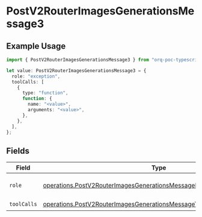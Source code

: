 # PostV2RouterImagesGenerationsMessage3

## Example Usage

```typescript
import { PostV2RouterImagesGenerationsMessage3 } from "orq-poc-typescript/models/operations";

let value: PostV2RouterImagesGenerationsMessage3 = {
  role: "exception",
  toolCalls: [
    {
      type: "function",
      function: {
        name: "<value>",
        arguments: "<value>",
      },
    },
  ],
};
```

## Fields

| Field                                                                                                                                                              | Type                                                                                                                                                               | Required                                                                                                                                                           | Description                                                                                                                                                        |
| ------------------------------------------------------------------------------------------------------------------------------------------------------------------ | ------------------------------------------------------------------------------------------------------------------------------------------------------------------ | ------------------------------------------------------------------------------------------------------------------------------------------------------------------ | ------------------------------------------------------------------------------------------------------------------------------------------------------------------ |
| `role`                                                                                                                                                             | [operations.PostV2RouterImagesGenerationsMessageRouterImagesResponseRole](../../models/operations/postv2routerimagesgenerationsmessagerouterimagesresponserole.md) | :heavy_check_mark:                                                                                                                                                 | The role of the prompt message                                                                                                                                     |
| `toolCalls`                                                                                                                                                        | [operations.PostV2RouterImagesGenerationsMessageToolCalls](../../models/operations/postv2routerimagesgenerationsmessagetoolcalls.md)[]                             | :heavy_check_mark:                                                                                                                                                 | N/A                                                                                                                                                                |